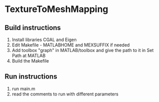 # TextureToMeshMapping
## Build instructions
1. Install libraries CGAL and Eigen
2. Edit Makefile - MATLABHOME and MEXSUFFIX if needed
3. Add toolbox "graph" in MATLAB/toolbox and give the path to it in Set Path at MATLAB
4. Build the Makefile
## Run instructions
1. run main.m
2. read the comments to run with different parameters
